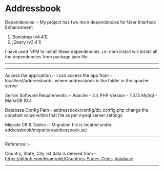 # Addressbook
Dependencies :-
My project has two main dependencies for User Interface Enhancement
1. Bootstrap (v4.4.1)
2. jQuery (v3.4.1)

I have used NPM to install these dependencies.
i.e. npm install will install all the dependencies from package.json file

---------------------------------------------------------------------------
---------------------------------------------------------------------------

Access the application :-
I can access the app from - localhost/addressbook , where addressbook is the folder in the apache server

Server Software Requirements :-
Apache - 2.4
PHP Version  - 7.3.15
MySql - MariaDB 10.4   

Database Config Path - addressbook/config/db_config.php
change the constant value within that file as per mysql server settings

Migrate DB & Tables :-
Migration file is located under addressbook/migration/addressbook.sql


-------------------------------------------------------------------------
Reference :-

Country, State, City list data is derived from - 
https://github.com/hiiamrohit/Countries-States-Cities-database

-------------------------------------------------------------------------